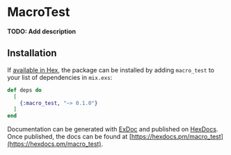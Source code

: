 # MacroTest

**TODO: Add description**

## Installation

If [available in Hex](https://hex.pm/docs/publish), the package can be installed
by adding `macro_test` to your list of dependencies in `mix.exs`:

```elixir
def deps do
  [
    {:macro_test, "~> 0.1.0"}
  ]
end
```

Documentation can be generated with [ExDoc](https://github.com/elixir-lang/ex_doc)
and published on [HexDocs](https://hexdocs.pm). Once published, the docs can
be found at [https://hexdocs.pm/macro_test](https://hexdocs.pm/macro_test).

